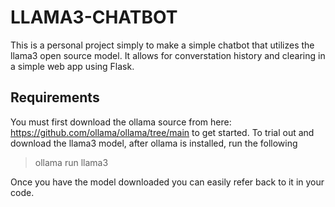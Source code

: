 # LLAMA3-CHATBOT
This is a personal project simply to make a simple chatbot that utilizes the llama3 open source model. It allows for converstation history and clearing in a simple web app using Flask.

## Requirements
You must first download the ollama source from here: https://github.com/ollama/ollama/tree/main to get started. To trial out and download the llama3 model, after ollama is installed, run the following

> ollama run llama3

Once you have the model downloaded you can easily refer back to it in your code.
